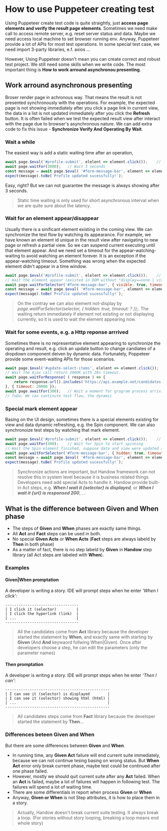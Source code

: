# How to use Puppeteer creating test

Using Puppeteer create test code is quite straightly, just **access page elements and verify the result page elements**. Sometimes we need make call to access remote server, e.g. reset server status and data. Maybe we need access local machine to set browser running env. Anyway, Puppeteer provide a lot of APIs for most test operations. In some special test case, we need import 3-party libraries, e.f. axios ...

However, Using Puppeteer doesn't mean you can create correct and robust test project. We still need some skills when we write code. The most important thing is **How to work arround asynchronou presenting**.

## Work arround asynchronous presenting

Broser render page in achronous way. That means the result is not presented synchronously with the operations. For example, the expected page is not showing immediately after you click a page link in current view, the data in a list is not updated immediately after you click the **Refresh** button. It is often failed when we test the expected result view after interact with the page due to browser's asynchronous nature. We can add extra code to fix this issue - **Synchronize Verify And Operating By Wait**.

### Wait a while

The easiest way is add a static waiting time after an operation,

```js
await page.$eval('#profile-submit', elelent => element.click());    // Click button to submit a form
await page.waitFor(3000);   // Wait 3 seconds
const message = await page.$eval( '#form-message-bar', element => element.innerHTML );  // Message should be presented
expect(message).toBe(`Profile updated sucessfully!`);
```

Easy, right? But we can not guarantee the message is always showing after 3 seconds.

> Static time waiting is only used for short asynchronous interval when we are quite sure about the latency.

### Wait for an element appear/disappear

Usually there is a sinificant element existing in the coming view. We can synchronize the test flow by watching its appearance. For example, we have known an element id unique in the result view after navigating to new page or refresh a partial view. So we can suspend current executing until that element appear. And we need set a timeout for the appear-watching-waiting to avoid watching an element forever. It is an exception if the appear-watching timeout. Something was wrong when the expected element didn't appear in a time window.

```js
await page.$eval('#profile-submit', elelent => element.click());    // Click button to submit a form
// Wait the element appear (existed in DOM without "display==none | visibility==hidden") with 20s timeout.
await page.waitForSelector('#form-message-bar', { visible: true, timeout: 20000 });
const message = await page.$eval( '#form-message-bar', element => element.innerHTML );  // Message should be presented
expect(message).toBe(`Profile updated sucessfully!`);
```

> On the contray we can also element not-display by _page.waitForSelector(selector, { hidden: true, timeout: ? });_. The waiting return immediately if element not existing or not displaying currently, so it is used to wait the element appearing now.

### Wait for some events, e.g. a Http reponse arrrived

Sometimes there is no representative element appearing to synchronize the operating and result, e.g. click an update button to change candiates of a dropdown component deiven by dynamic data. Fortunately, Poppeteer provide some event-waiting APIs for those scenarios.

```js
await page.$eval('#update-select-items', elelent => element.click());    // Click button for data updating
// Wait the Ajax call return 200OK with 20s timeout.
await page.waitForResponse( ( response ) => {
    return response.url().includes('https://api.example.net/candidates') && response.status() === 200;
}, { timeout: 20000 });
await page.awaitFor(300);   // Wait a moment for grogram process arriving data
// ToDo: We can continute test flow, the dynamic
```

### Special mark element appear

Basing on the UI design, sometimes there is a special elements existing for view and data dynamic refreshing, e.g. the Spin component. We can also synchronoize test steps by watching that mark element.

```js
await page.$eval('#profile-submit', elelent => element.click());    // Click button to submit a form
await page.waitFor(300);    // Wait for Spin to start spinning
// Wait the Spin element finished, suppose data and view were updated already
await page.waitForSelector('#form-message-bar', { hidden: true, timeout: 20000 });
const message = await page.$eval( '#form-message-bar', element => element.innerHTML );  // Message should be presented
expect(message).toBe(`Profile updated sucessfully!`);
```

> Synchronize actions are important, but Handow framework can not resolve this in system level because it is business related things. Developers need add special Acts to handle it. Handow provide built-in Act steps, e.g. _**When I wait it {selector} is displayed**,_ or _**When I wait it {url} is responsed 200**_, ...

## What is the difference between Given and When phase

+ The steps of **Given** and **When** phases are exactly same things.
+ All **Act** and **Fact** steps can be used in both.
+ No special **Given Acts** or **When Acts** (**Fact** steps are always labeld by **Then** in both phase)
+ As a matter of fact, there is no step labeld by **Given** in **Handow** step library (all Act steps are labeled with **When**).

### Examples

#### Given|When promptation

A developer is writing a story. IDE will prompt steps when he enter _'When I click'_:

```text
---------------------------------
| I click it (selector)         |
| I click the hyperlink (link)  |
| ...                           |
---------------------------------
```

> All the candidates come from **Act** library because the developer started the statement by **When**, and exactly same with starting by **Given** (And **And** keywaord follwing When|Given). Once after developers choose a step, he can edit the parameters (only the parameter names)

#### Then promptation

A developer is writing a story. IDE will prompt steps when he enter _'Then I can'_:

```text
-----------------------------------------------
| I can see it (selector) is displayed        |
| I can see it (selector) showing html (html) |
| ...                                         |
-----------------------------------------------
```

> All candidates steps come from **Fact** library because the developer started the statement by **Then**...

### Differences beteen Given and When

But there are some differences between **Given** and **When**.

+ In running time, any **Given Act** failure will end current suite immediately, because we can not continue tesing basing on wrong status. But **When Act** error only break current phase, maybe test could be continued after one phase failed.
+ However, mostly we should quit current suite after any **Act** failed. When an **Act** is failed, maybe a lot of failures will happen in following test. The failures will spend a lot of waiting time.
+ There are some differentials in report when process **Given** or **When**
+ Anyway, **Given or When** is not Step attributes, it is how to place them in a story.

> Actually, Handow doesn't break current suite testing. It always break a loop. (For stories without story looping, breaking a loop means end whole story)


